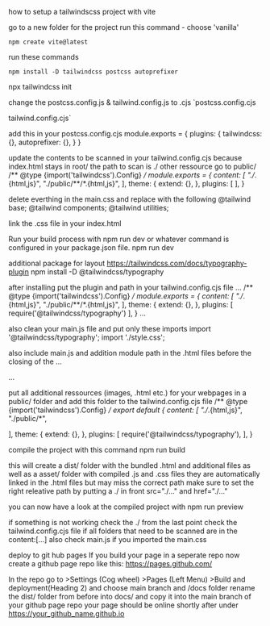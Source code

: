 how to setup a tailwindscss project with vite

go to a new folder for the project run this command - choose 'vanilla'

`npm create vite@latest`


run these commands

`npm install -D tailwindcss postcss autoprefixer`

npx tailwindcss init

change the postcss.config.js & tailwind.config.js to .cjs
`postcss.config.cjs

tailwind.config.cjs`

add this in your postcss.config.cjs
module.exports = {
  plugins: {
    tailwindcss: {},
    autoprefixer: {},
  }
}


update the contents to be scanned in your tailwind.config.cjs
because index.html stays in root/ the path to scan is ./ other ressource go to public/
/** @type {import('tailwindcss').Config} */
module.exports = {
  content: [
    "./*.{html,js}",
    "./public/**/*.{html,js}",
  ],
  theme: {
    extend: {},
  },
  plugins: [ ],
}

delete everthing in the main.css and replace with the following
@tailwind base;
@tailwind components;
@tailwind utilities;


link the .css file in your index.html 
<link rel="stylesheet" href="main.css" />

Run your build process with npm run dev or whatever command is configured in your package.json file.
npm run dev


additional package for layout 
https://tailwindcss.com/docs/typography-plugin
npm install -D @tailwindcss/typography


after installing put the plugin and path in your tailwind.config.cjs file
...
/** @type {import('tailwindcss').Config} */
module.exports = {
  content: [
    "./*.{html,js}",
    "./public/**/*.{html,js}",
  ],
  theme: {
    extend: {},
  },
  plugins: [
    require('@tailwindcss/typography')
    ],
}
...


also clean your main.js file and put only these imports
import '@tailwindcss/typography';
import './style.css';


also include main.js and addition module path in the .html files before the closing of the </body>
...
  <script type="module" src="main.js"></script>
</body>
...


put all additional ressources (images, .html etc.) for your webpages in a 
public/ folder and add this folder to the tailwind.config.cjs file
/** @type {import('tailwindcss').Config} */
export default {
  content: [
    "./*.{html,js}",
    "./public/*",
  
  ],
  theme: {
    extend: {},
  },
  plugins: [
    require('@tailwindcss/typography'),
  ],
}

compile the project with this command
npm run build


this will create a dist/ folder with the bundled .html and additional files 
as well as a asset/ folder with compiled .js and .css files
they are automatically linked in the .html files but may miss the correct path
make sure to set the right releative path by putting a ./ in front src="./..." and href="./..."

  <script type="module" crossorigin src="./assets/index-MRkK_-iZ.js"></script>
  <link rel="stylesheet" crossorigin href="./assets/index-NwK-2QfP.css">


you can now have a look at the compiled project with
npm run preview

if something is not working check the ./ from the last point
check the tailwind.config.cjs file if all folders that need to be scanned are in the content:[...]
also check main.js if you imported the main.css


deploy to git hub pages
If you build your page in a seperate repo now create a github page repo like this:
https://pages.github.com/

In the repo go to >Settings (Cog wheel) >Pages (Left Menu) >Build and deployment(Heading 2) 
and choose main branch and /docs folder
rename the dist/ folder from before into docs/ and copy it into the main branch of your github page repo
your page should be online shortly after under
https://your_github_name.github.io

